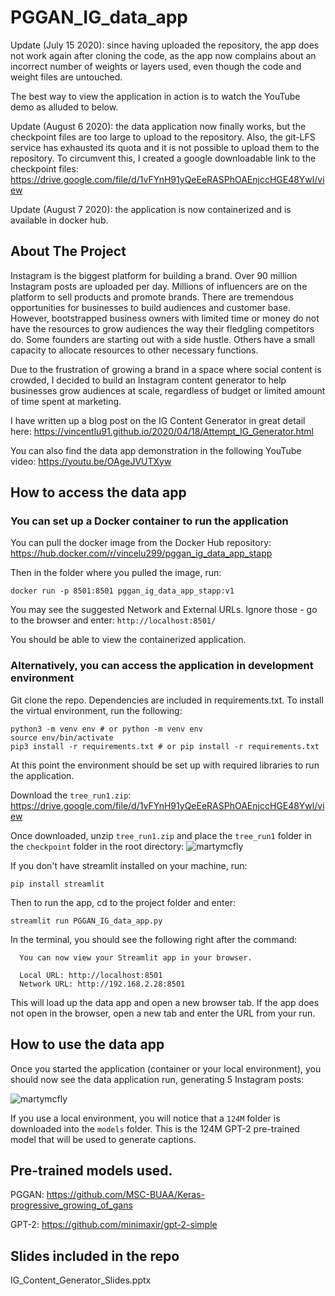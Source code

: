 # PGGAN_IG_data_app

Update (July 15 2020): since having uploaded the repository, the app does not work again after cloning the code, as the app now complains about an incorrect number of weights or layers used, even though the code and weight files are untouched.

The best way to view the application in action is to watch the YouTube demo as alluded to below.

Update (August 6 2020): the data application now finally works, but the checkpoint files are too large to upload to the repository. Also, the git-LFS service has exhausted its quota and it is not possible to upload them to the repository. To circumvent this, I created a google downloadable link to the checkpoint files: https://drive.google.com/file/d/1vFYnH91yQeEeRASPhOAEnjccHGE48Ywl/view

Update (August 7 2020): the application is now containerized and is available in docker hub.

## About The Project

Instagram is the biggest platform for building a brand. Over 90 million Instagram posts are uploaded per day. Millions of influencers are on the platform to sell products and promote brands. There are tremendous opportunities for businesses to build audiences and customer base. However, bootstrapped business owners with limited time or money do not have the resources to grow audiences the way their fledgling competitors do. Some founders are starting out with a side hustle. Others have a small capacity to allocate resources to other necessary functions.

Due to the frustration of growing a brand in a space where social content is crowded, I decided to build an Instagram content generator to help businesses grow audiences at scale, regardless of budget or limited amount of time spent at marketing.

I have written up a blog post on the IG Content Generator in great detail here: https://vincentlu91.github.io/2020/04/18/Attempt_IG_Generator.html

You can also find the data app demonstration in the following YouTube video: https://youtu.be/OAgeJVUTXyw

## How to access the data app

### You can set up a Docker container to run the application

You can pull the docker image from the Docker Hub repository:
https://hub.docker.com/r/vincelu299/pggan_ig_data_app_stapp

Then in the folder where you pulled the image, run:
```
docker run -p 8501:8501 pggan_ig_data_app_stapp:v1
```

You may see the suggested Network and External URLs. Ignore those - go to the browser and enter:
```http://localhost:8501/```

You should be able to view the containerized application.

### Alternatively, you can access the application in development environment

Git clone the repo. Dependencies are included in requirements.txt. To install the virtual environment, run the following:

```
python3 -m venv env # or python -m venv env
source env/bin/activate
pip3 install -r requirements.txt # or pip install -r requirements.txt
```

At this point the environment should be set up with required libraries to run the application. 

Download the `tree_run1.zip`: https://drive.google.com/file/d/1vFYnH91yQeEeRASPhOAEnjccHGE48Ywl/view

Once downloaded, unzip `tree_run1.zip` and place the `tree_run1` folder in the `checkpoint` folder in the root directory:
![martymcfly](https://user-images.githubusercontent.com/3411100/89595437-803a1800-d822-11ea-851e-7a6b77641cf7.png)

If you don't have streamlit installed on your machine, run:

```
pip install streamlit
```

Then to run the app, cd to the project folder and enter:

```
streamlit run PGGAN_IG_data_app.py
```

In the terminal, you should see the following right after the command:

```
  You can now view your Streamlit app in your browser.

  Local URL: http://localhost:8501
  Network URL: http://192.168.2.28:8501
```

This will load up the data app and open a new browser tab. If the app does not open in the browser, open a new tab and enter the URL from your run.

## How to use the data app

Once you started the application (container or your local environment), you should now see the data application run, generating 5 Instagram posts:

![martymcfly](https://user-images.githubusercontent.com/3411100/89596643-c2b12400-d825-11ea-979b-92649fb4f340.png)

If you use a local environment, you will notice that a `124M` folder is downloaded into the `models` folder. This is the 124M GPT-2 pre-trained model that will be used to generate captions.

## Pre-trained models used.

PGGAN: https://github.com/MSC-BUAA/Keras-progressive_growing_of_gans

GPT-2: https://github.com/minimaxir/gpt-2-simple

## Slides included in the repo

IG_Content_Generator_Slides.pptx
